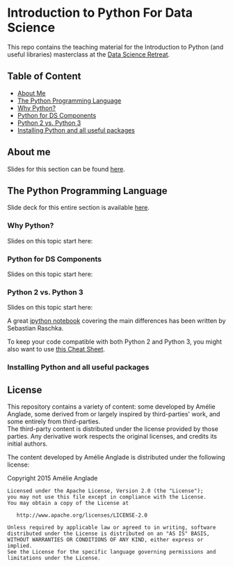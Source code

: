 # Introduction to Python For Data Science
This repo contains the teaching material for the Introduction to Python (and useful libraries) masterclass at the [Data Science Retreat](http://datascienceretreat.com/).

## Table of Content

* [About Me](#about-me)
* [The Python Programming Language](#the-python-programming-language)
 * [Why Python?](#why-python)
 * [Python for DS Components](#python-for-ds-components)
 * [Python 2 vs. Python 3](#python-2-vs-python-3)
 * [Installing Python and all useful packages](#installing-python-and-all-useful-packages)

## About me
Slides for this section can be found [here](https://slides.com/utstikkar/introtopython-aboutme).

## The Python Programming Language
Slide deck for this entire section is available [here](https://slides.com/utstikkar/introtopython-pythonproglanguage).

### Why Python?
Slides on this topic start here:

### Python for DS Components
Slides on this topic start here:

### Python 2 vs. Python 3
Slides on this topic start here:

A great [ipython notebook](http://nbviewer.ipython.org/github/rasbt/python_reference/blob/master/tutorials/key_differences_between_python_2_and_3.ipynb) covering the main differences has been written by Sebastian Raschka.

To keep your code compatible with both Python 2 and Python 3, you might also want to use [this Cheat Sheet](http://python-future.org/compatible_idioms.html#cheat-sheet-writing-python-2-3-compatible-code).

### Installing Python and all useful packages

## License

This repository contains a variety of content: some developed by Amélie Anglade, some derived from or largely inspired by third-parties' work, and some entirely from third-parties.  
The third-party content is distributed under the license provided by those parties. Any derivative work respects the original licenses, and credits its initial authors. 

The content developed by Amélie Anglade is distributed under the following license:

Copyright 2015 Amélie Anglade

    Licensed under the Apache License, Version 2.0 (the "License");
    you may not use this file except in compliance with the License.
    You may obtain a copy of the License at

       http://www.apache.org/licenses/LICENSE-2.0

    Unless required by applicable law or agreed to in writing, software
    distributed under the License is distributed on an "AS IS" BASIS,
    WITHOUT WARRANTIES OR CONDITIONS OF ANY KIND, either express or implied.
    See the License for the specific language governing permissions and
    limitations under the License.

